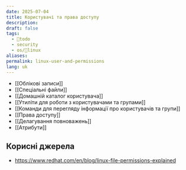 ```yaml
---
date: 2025-07-04
title: Користувачі та права доступу
description: 
draft: false
tags:
  - 🌱todo
  - security
  - os/🐧linux
aliases: 
permalink: linux-user-and-permissions
lang: uk
---
```


- [[Облікові записи]]
- [[Спеціальні файли]]
- [[Домашній каталог користувача]]
- [[Утиліти для роботи з користувачами та групами]]
- [[Команди для перегляду інформації про користувачів та групи]]
- [[Права доступу]]
- [[Делагування повноважень]]
- [[Атрибути]]

## Корисні джерела

- https://www.redhat.com/en/blog/linux-file-permissions-explained